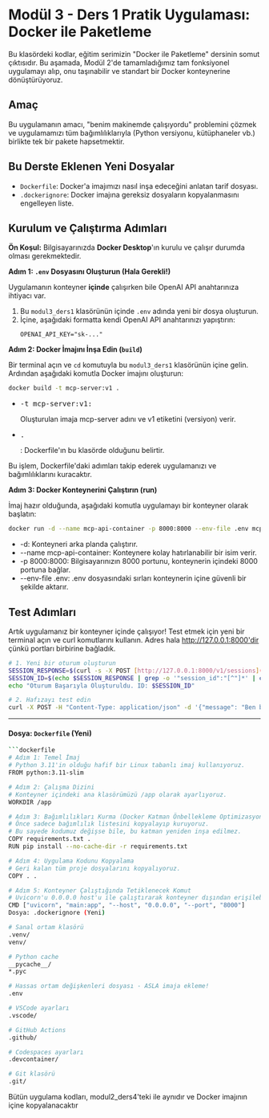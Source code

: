 # Modül 3 - Ders 1 Pratik Uygulaması: Docker ile Paketleme

Bu klasördeki kodlar, eğitim serimizin "Docker ile Paketleme" dersinin somut çıktısıdır. Bu aşamada, Modül 2'de tamamladığımız tam fonksiyonel uygulamayı alıp, onu taşınabilir ve standart bir Docker konteynerine dönüştürüyoruz.

## Amaç

Bu uygulamanın amacı, "benim makinemde çalışıyordu" problemini çözmek ve uygulamamızı tüm bağımlılıklarıyla (Python versiyonu, kütüphaneler vb.) birlikte tek bir pakete hapsetmektir.

## Bu Derste Eklenen Yeni Dosyalar

* `Dockerfile`: Docker'a imajımızı nasıl inşa edeceğini anlatan tarif dosyası.
* `.dockerignore`: Docker imajına gereksiz dosyaların kopyalanmasını engelleyen liste.

## Kurulum ve Çalıştırma Adımları

**Ön Koşul:** Bilgisayarınızda **Docker Desktop**'ın kurulu ve çalışır durumda olması gerekmektedir.

**Adım 1: `.env` Dosyasını Oluşturun (Hala Gerekli!)**

Uygulamanın konteyner **içinde** çalışırken bile OpenAI API anahtarınıza ihtiyacı var.
1.  Bu `modul3_ders1` klasörünün içinde `.env` adında yeni bir dosya oluşturun.
2.  İçine, aşağıdaki formatta kendi OpenAI API anahtarınızı yapıştırın:
    ```
    OPENAI_API_KEY="sk-..."
    ```

**Adım 2: Docker İmajını İnşa Edin (`build`)**

Bir terminal açın ve `cd` komutuyla bu `modul3_ders1` klasörünün içine gelin. Ardından aşağıdaki komutla Docker imajını oluşturun:
```bash
docker build -t mcp-server:v1 .
```

* <pre>-t mcp-server:v1:</pre> Oluşturulan imaja mcp-server adını ve v1 etiketini (versiyon) verir.
* <pre>.</pre>: Dockerfile'ın bu klasörde olduğunu belirtir.

Bu işlem, Dockerfile'daki adımları takip ederek uygulamanızı ve bağımlılıklarını kuracaktır.

**Adım 3: Docker Konteynerini Çalıştırın (run)**

İmaj hazır olduğunda, aşağıdaki komutla uygulamayı bir konteyner olarak başlatın:

```bash
docker run -d --name mcp-api-container -p 8000:8000 --env-file .env mcp-server:v1
```

* -d: Konteyneri arka planda çalıştırır.
* --name mcp-api-container: Konteynere kolay hatırlanabilir bir isim verir.
* -p 8000:8000: Bilgisayarınızın 8000 portunu, konteynerin içindeki 8000 portuna bağlar.
* --env-file .env: .env dosyasındaki sırları konteynerin içine güvenli bir şekilde aktarır.

## Test Adımları

Artık uygulamanız bir konteyner içinde çalışıyor! Test etmek için yeni bir terminal açın ve curl komutlarını kullanın. Adres hala http://127.0.0.1:8000'dir çünkü portları birbirine bağladık.

```bash
# 1. Yeni bir oturum oluşturun
SESSION_RESPONSE=$(curl -s -X POST [http://127.0.0.1:8000/v1/sessions](http://127.0.0.1:8000/v1/sessions))
SESSION_ID=$(echo $SESSION_RESPONSE | grep -o '"session_id":"[^"]*' | cut -d'"' -f4)
echo "Oturum Başarıyla Oluşturuldu. ID: $SESSION_ID"

# 2. Hafızayı test edin
curl -X POST -H "Content-Type: application/json" -d '{"message": "Ben bir Docker konteynerinde miyim?"}' [http://127.0.0.1:8000/v1/sessions/$SESSION_ID](http://127.0.0.1:8000/v1/sessions/$SESSION_ID)
```



---
#### **Dosya: `Dockerfile` (Yeni)**
```bash
```dockerfile
# Adım 1: Temel İmaj
# Python 3.11'in olduğu hafif bir Linux tabanlı imaj kullanıyoruz.
FROM python:3.11-slim

# Adım 2: Çalışma Dizini
# Konteyner içindeki ana klasörümüzü /app olarak ayarlıyoruz.
WORKDIR /app

# Adım 3: Bağımlılıkları Kurma (Docker Katman Önbellekleme Optimizasyonu)
# Önce sadece bağımlılık listesini kopyalayıp kuruyoruz.
# Bu sayede kodumuz değişse bile, bu katman yeniden inşa edilmez.
COPY requirements.txt .
RUN pip install --no-cache-dir -r requirements.txt

# Adım 4: Uygulama Kodunu Kopyalama
# Geri kalan tüm proje dosyalarını kopyalıyoruz.
COPY . .

# Adım 5: Konteyner Çalıştığında Tetiklenecek Komut
# Uvicorn'u 0.0.0.0 host'u ile çalıştırarak konteyner dışından erişilebilir yapıyoruz.
CMD ["uvicorn", "main:app", "--host", "0.0.0.0", "--port", "8000"]
Dosya: .dockerignore (Yeni)

# Sanal ortam klasörü
.venv/
venv/

# Python cache
__pycache__/
*.pyc

# Hassas ortam değişkenleri dosyası - ASLA imaja ekleme!
.env

# VSCode ayarları
.vscode/

# GitHub Actions
.github/

# Codespaces ayarları
.devcontainer/

# Git klasörü
.git/
```



Bütün uygulama kodları, modul2_ders4'teki ile aynıdır ve Docker imajının içine kopyalanacaktır